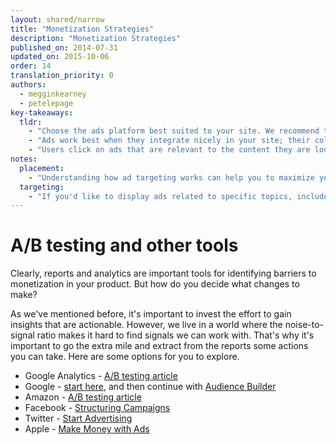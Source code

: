 ```yaml
---
layout: shared/narrow
title: "Monetization Strategies"
description: "Monetization Strategies"
published_on: 2014-07-31
updated_on: 2015-10-06
order: 14
translation_priority: 0
authors:
  - megginkearney
  - petelepage
key-takeaways:
  tldr: 
    - "Choose the ads platform best suited to your site. We recommend the <a href='http://www.google.com/adsense/start/'>AdSense</a> platform for most sites, and the <a href='http://www.google.com/doubleclick/publishers/'>DoubleClick platform</a> for sites with their own advertising teams."
    - "Ads work best when they integrate nicely in your site; their color, content, size, and location enhance user experience. "
    - "Users click on ads that are relevant to the content they are looking for; understand how ads targeting works so that you can maximize your revenue."
notes:
  placement:
    - "Understanding how ad targeting works can help you to maximize your revenue."
  targeting:
    - "If you'd like to display ads related to specific topics, include complete sentences and paragraphs about these topics."
---
```


# A/B testing and other tools

Clearly, reports and analytics are important tools for identifying barriers to monetization in your product. But how do you decide what changes to make?

As we've mentioned before, it's important to invest the effort to gain insights that are actionable. However, we live in a world where the noise-to-signal ratio makes it hard to find signals we can work with. That's why it's important to go the extra mile and extract from the reports some actions you can take. Here are some options for you to explore.

 - Google Analytics - [A/B testing article](https://greenido.wordpress.com/2015/02/12/ab-testing-with-google-analytics/)
 - Google - [start here](https://support.google.com/admob/answer/6079595?hl=en), and then continue with [Audience Builder](https://support.google.com/admob/answer/6079595?hl=en)
 - Amazon - [A/B testing article](https://developer.amazon.com/appsandservices/apis/manage/ab-testing)
 - Facebook - [Structuring Campaigns](https://www.facebook.com/business/a/campaign-structure)
 - Twitter - [Start Advertising](https://biz.twitter.com/start-advertising)
 - Apple - [Make Money with Ads](https://developer.apple.com/iad/monetize/)
